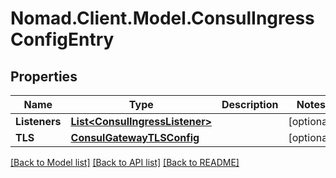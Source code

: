 # Nomad.Client.Model.ConsulIngressConfigEntry

## Properties

Name | Type | Description | Notes
------------ | ------------- | ------------- | -------------
**Listeners** | [**List&lt;ConsulIngressListener&gt;**](ConsulIngressListener.md) |  | [optional] 
**TLS** | [**ConsulGatewayTLSConfig**](ConsulGatewayTLSConfig.md) |  | [optional] 

[[Back to Model list]](../README.md#documentation-for-models) [[Back to API list]](../README.md#documentation-for-api-endpoints) [[Back to README]](../README.md)

